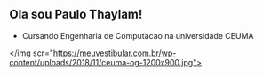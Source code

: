 ## Ola sou Paulo Thaylam!
- Cursando Engenharia de Computacao na universidade CEUMA

</img scr="https://meuvestibular.com.br/wp-content/uploads/2018/11/ceuma-og-1200x900.jpg">

<!--
**paulothaylam/paulothaylam** is a ✨ _special_ ✨ repository because its `README.md` (this file) appears on your GitHub profile.

Here are some ideas to get you started:

- 🔭 I’m currently working on ...
- 🌱 I’m currently learning ...
- 👯 I’m looking to collaborate on ...
- 🤔 I’m looking for help with ...
- 💬 Ask me about ...
- 📫 How to reach me: ...
- 😄 Pronouns: ...
- ⚡ Fun fact: ...
-->

